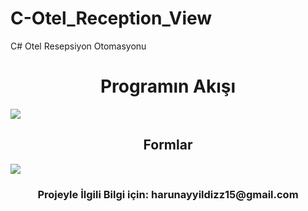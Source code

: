# C-Otel_Reception_View
C# Otel Resepsiyon Otomasyonu

<div align="center"><h1> Programın Akışı </h1> </div>
<img src= "https://i.imgyukle.com/2019/11/18/Rnphjq.gif" />
<div align="center"><h2>Formlar </h2> </div>
<img src= "https://i.imgyukle.com/2019/11/18/RnppYv.gif" />
<div align="center"><h3> Projeyle İlgili Bilgi için: harunayyildizz15@gmail.com </h3> </div>
